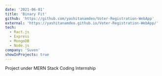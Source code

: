 ```yaml
---
date: '2021-06-01'
title: 'Binary Fit'
github: 'https://github.com/yashitanamdeo/Voter-Registration-WebApp'
external: 'https://yashitanamdeo.github.io/Voter-Registration-WebApp/'
tech:
  - Ract.js
  - Express
  - MongoDB
  - Node.js
company: 'Suven'
showInProjects: true
---
```


Project under MERN Stack Coding Internship
